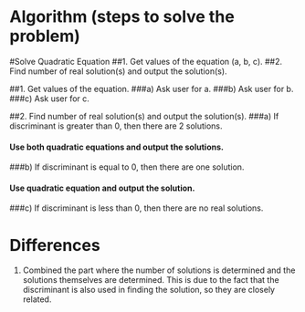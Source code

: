 # Algorithm (steps to solve the problem)
#Solve Quadratic Equation
##1. Get values of the equation (a, b, c).
##2. Find number of real solution(s) and output the solution(s).

##1. Get values of the equation.
###a) Ask user for a.
###b) Ask user for b.
###c) Ask user for c.

##2. Find number of real solution(s) and output the solution(s).
###a) If discriminant is greater than 0, then there are 2 solutions.
#### Use both quadratic equations and output the solutions.
###b) If discriminant is equal to 0, then there are one solution.
#### Use quadratic equation and output the solution.
###c) If discriminant is less than 0, then there are no real solutions.


# Differences
1. Combined the part where the number of solutions is determined and the solutions themselves are determined. This is due to the fact that the discriminant is also used in finding the solution, so they are closely related.